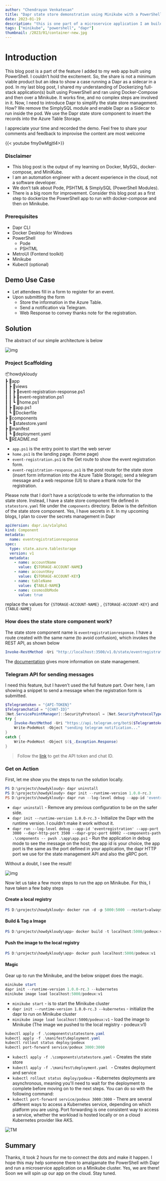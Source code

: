 ```yaml
---
author: "Chendrayan Venkatesan"
title: "Dapr state store demonstration using Minikube with a PowerShell app"
date: 2023-01-19
description: "this is one part of a microservice application I am building…"
tags: ["minikube", "powershell", "dapr"]
thumbnail: /2023/01/container-new.jpg
---
```


# Introduction

This blog post is a part of the feature I added to my web app built using PowerShell. I couldn’t hold the excitement. So, the share is not a minimum viable product but an idea to show a case running a Dapr as a sidecar in a pod. In my last blog post, I shared my understanding of Dockerizing full-stack application(s) built using PowerShell and ran using Docker-Compose and then over a Minikube. It works fine, and no complex steps are involved in it. Now, I need to introduce Dapr to simplify the state store management. How? We remove the SimplySQL module and enable Dapr as a Sidecar to run inside the pod. We use the Dapr state store component to insert the records into the Azure Table Storage.

I appreciate your time and recorded the demo. Feel free to share your comments and feedback to improvise the content are most welcome 

{{< youtube fmy0wMgjtl4>}}

### Disclaimer

- This blog post is the output of my learning on Docker, MySQL, docker-compose, and MiniKube. 
- I am an automation engineer with a decent experience in the cloud, not a software developer.
- We don’t talk about Pode, PSHTML & SimplySQL (PowerShell Modules).
- There is a big room for improvement. Consider this blog post as a first step to dockerize the PowerShell app to run with docker-compose and then on Minikube. 

### Prerequisites

- Dapr CLI
- Docker Desktop for Windows
- PowerShell
    - Pode
    - PSHTML
- MetroUI (Fontend toolkit)
- Minikube 
- Kubectl (optional) 

## Demo Use Case

- Let attendees fill in a form to register for an event. 
- Upon submitting the form
    - Store the information in the Azure Table.
    - Send a notification via Telegram. 
    - Web Response to convey thanks note for the registration.

## Solution

The abstract of our simple architecture is below 

![img](/2023/01/HLD-MS.png)

### Project Scaffolding

📦howdykloudy  
 ┣ 📂app  
 ┃ ┣ 📂views  
 ┃ ┃ ┣ 📜event-registration-response.ps1  
 ┃ ┃ ┣ 📜event-registration.ps1   
 ┃ ┃ ┗ 📜home.ps1  
 ┃ ┣ 📜app.ps1  
 ┃ ┗ 📜Dockerfile  
 ┣ 📂components  
 ┃ ┗ 📜statestore.yaml  
 ┣ 📂manifest  
 ┃ ┗ 📜deployment.yaml  
 ┗ 📜README.md  

- `app.ps1` is the entry point to start the web server
- `home.ps1` is the landing page. (home page)
- `event-registration.ps1` is the Get route to show the event registration form.
- `event-registration-response.ps1` is the post route for the state store (insert form information into the Azure Table Storage); send a telegram message and a web response (UI) to share a thank note for the registration.  

Please note that I don’t have a script/code to write the information to the state store. Instead, I have a state store component file defined in `statestore.yaml` file under the `components` directory. Below is the definition of the state store component. Yes, I have secrets in it. In my upcoming blogs, I plan to cover the secrets management in Dapr

```YAML
apiVersion: dapr.io/v1alpha1
kind: Component
metadata:
  name: eventregistrationresponse
spec:
  type: state.azure.tablestorage
  version: v1
  metadata:
    - name: accountName
      value: {STORAGE-ACCOUNT-NAME}
    - name: accountKey
      value: {STORAGE-ACCOUNT-KEY}
    - name: tableName
      value: {TABLE-NAME}
    - name: cosmosDbMode
      value: true

```

replace the values for `{STORAGE-ACCOUNT-NAME}` , `{STORAGE-ACCOUNT-KEY}` and `{TABLE-NAME}`

### How does the state store component work? 

The state store component name is `eventregistrationresponse`. I have a route created with the same name (to avoid confusion), which invokes the REST API, as shown below

```PowerShell
Invoke-RestMethod -Uri "http://localhost:3500/v1.0/state/eventregistrationresponse" -Method Post -Body $($Body) -ContentType 'application/json' 
```

The [documentation](https://docs.dapr.io/developing-applications/building-blocks/state-management/state-management-overview/) gives more information on state management. 

### Telegram API for sending messages 

I need this feature, but I haven’t used the full feature part. Over here, I am showing a snippet to send a message when the registration form is submitted. 

```PowerShell
$Telegramtoken = "{API-TOKEN}"
$Telegramchatid = "{CHAT-ID}"
[Net.ServicePointManager]::SecurityProtocol = [Net.SecurityProtocolType]::Tls12
try {
    Invoke-RestMethod -Uri "https://api.telegram.org/bot$($Telegramtoken)/sendMessage?chat_id=$($Telegramchatid)&text=$($Body)"
    Write-PodeHost -Object "sending telegram notification..."
}
catch {
    Write-PodeHost -Object $($_.Exception.Response)
} 
```

> Follow the [link](https://polarclouds.co.uk/send-telegram-from-powershell/) to get the API token and chat ID. 

### Get on Action 

First, let me show you the steps to run the solution locally. 

```PowerShell
PS D:\projects\howdykloudy> dapr uninstall
PS D:\projects\howdykloudy> dapr init --runtime-version 1.0.0-rc.3
PS D:\projects\howdykloudy> dapr run --log-level debug --app-id 'eventregistration' --app-port 3000 --dapr-http-port 3500 --dapr-grpc-port 60002 --components-path .\components -- pwsh .\app\app.ps1
```

- `dapr uninstall` - Remove any previous configuration to be on the safer side. 
- `dapr init --runtime-version 1.0.0-rc.3` - Initialize the Dapr with the runtime version. I couldn’t make it work without it.  
- `dapr run --log-level debug --app-id 'eventregistration' --app-port 3000 --dapr-http-port 3500 --dapr-grpc-port 60002 --components-path .\components -- pwsh .\app\app.ps1` - Run the application in debug mode to see the message on the host; the app id is your choice, the app port is the same as the port defined in your application, the dapr HTTP port we use for the state management API and also the gRPC port. 


Without a doubt, I see the result!  

![img](/2023/01/State-Store.png)

Now let us take a few more steps to run the app on Minikube. For this, I have taken a few baby steps 

#### Create a local registry 

```PowerShell
PS D:\projects\howdykloudy> docker run -d -p 5000:5000 --restart=always --name registry registry:2
```

#### Build & Tag a Image

```PowerShell
PS D:\projects\howdykloudy\app> docker build -t localhost:5000/podeux:v1 .
```

#### Push the image to the local registry

```PowerShell
PS D:\projects\howdykloudy\app> docker push localhost:5000/podeux:v1
```

#### Magic

Gear up to run the Minikube, and the below snippet does the magic.  

```PowerShell
minikube start
dapr init --runtime-version 1.0.0-rc.3 --kubernetes 
minikube image load localhost:5000/podeux:v1
```

- `minikube start` - is to start the Minikube cluster
- `dapr init --runtime-version 1.0.0-rc.3 --kubernetes` - initialize the dapr to run on Minikube cluster
- `minikube image load localhost:5000/podeux:v1` - load the image to Minikube (The image we pushed to the local registry - podeux:v1)

```PowerShell
kubectl apply -f .\components\statestore.yaml
kubectl apply -f .\manifest\deployment.yaml 
kubectl rollout status deploy/podeux
kubectl port-forward service/podeux 3000:3000
```

- `kubectl apply -f .\components\statestore.yaml` - Creates the state store
- `kubectl apply -f .\manifest\deployment.yaml ` - Creates deployment and service 
- `kubectl rollout status deploy/podeux` - Kubernetes deployments are asynchronous, meaning you'll need to wait for the deployment to complete before moving on to the next steps. You can do so with the following command:
- `kubectl port-forward service/podeux 3000:3000` - There are several different ways to access a Kubernetes service, depending on which platform you are using. Port forwarding is one consistent way to access a service, whether the workload is hosted locally or on a cloud Kubernetes provider like AKS.

![TM](/2023/01/TM.png)

## Summary

Thanks, it took 2 hours for me to connect the dots and make it happen. I hope this may help someone there to amalgamate the PowerShell with Dapr and run a microservice application on a Minikube cluster. Yes, we are there! Soon we will spin up our app on the cloud. Stay tuned. 